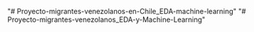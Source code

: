 "# Proyecto-migrantes-venezolanos-en-Chile_EDA-machine-learning" 
"# Proyecto-migrantes-venezolanos_EDA-y-Machine-Learning" 
